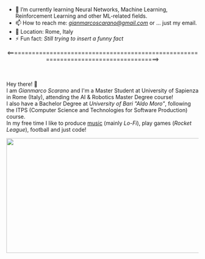 - 🌱 I’m currently learning Neural Networks, Machine Learning, Reinforcement Learning and other ML-related fields.<br>
- 📫 How to reach me: <em>gianmarcoscarano@gmail.com</em> or ... just my email.<br>
- 📍 Location: Rome, Italy<br>
- ⚡ Fun fact: <em>*Still trying to insert a funny fact*</em>

<center><======================================================================================></center><br><br>

Hey there! 👋<br>
I am <em>Gianmarco Scarano</em> and I'm a Master Student at University of Sapienza in Rome (Italy), attending the AI & Robotics Master Degree course!<br>
I also have a Bachelor Degree at <em>University of Bari "Aldo Moro"</em>, following the ITPS (Computer Science and Technologies for Software Production) course.<br>
In my free time I like to produce <a href="https://open.spotify.com/artist/2Clxeh5wTkVAogkHpB035B?si=HxDw-IXHS-Waam4XahqZNQ">music</a> (mainly <em>Lo-Fi</em>), play games (<em>Rocket League</em>), football and just code!
<center>
      <img width="900px" height="300px" align="center" src="https://github-readme-stats.vercel.app/api?username=SlimShadys&show_icons=true&theme=tokyonight" />   
</center>

